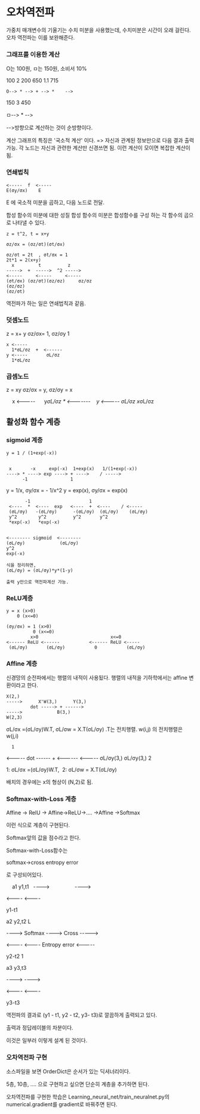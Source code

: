 # 오차역전파

가중치 매개변수의 기울기는 수치 미분을 사용했는데, 수치미분은 시간이 오래 걸린다. 오차 역전파는 이를 보완해준다.

### 그래프를 이용한 계산 

O는 100원, ㅁ는 150원, 소비서 10%
 
 100 2 200  650  1.1  715
 
    O--> * --> + --> *    -->
 
   150 3 450 
 
   ㅁ--> * -->

  -->방향으로 계산하는 것이 순방향이다.

계산 그래프의 특징은 '국소적 계산' 이다.
=> 자신과 관계된 정보만으로 다음 결과 출력 가능. 각 노드는 자신과 관련한 계산만 신경쓰면 됨. 이런 계산이 모이면 복잡한 계산이 됨.

### 연쇄법칙

    <-----  f  <----- 
    E(σy/σx)    E

E 에 국소적 미분을 곱하고, 다음 노드로 전달.

합성 함수의 미분에 대한 성질
합성 함수의 미분은 합성함수를 구성 하는 각 함수의 곱으로 나타낼 수 있다.

    z = t^2, t = x+y

    σz/σx = (σz/σt)(σt/σx)

    σz/σt = 2t  , σt/σx = 1
    2t*1 = 2(x+y)    
      x         t          z
    ----->  +  ----->  ^2 ----->
    <-----     <-----     <-----
    (σt/σx) (σz/σt)(σz/σz)     σz/σz
    (σz/σz)
    (σz/σt)


역전파가 하는 일은 연쇄법칙과 같음.

### 덧셈노드
z = x+ y
σz/σx= 1, σz/σy 1

    x <-----
      1*σL/σz  +  <------
    y <-----       σL/σz
      1*σL/σz
      
 ### 곱셈노드
 
 z = xy
 σz/σx = y, σz/σy = x
 
     x <-----      
        y*σL/σz  * <-------   
     y <-----         σL/σz
        x*σL/σz
        
## 활성화 함수 계층

### sigmoid 계층

    y = 1 / (1+exp(-x))
    

     x       -x     exp(-x)  1+exp(x)   1/(1+exp(-x))
    ----> * ----> exp ----> + ---->    / ----->
          -1                1
          
y = 1/x, σy/σx = - 1/x^2
y = exp(x), σy/σx = exp(x)

           -1                      1
     <----  *  <----  exp   <----  +  <----    / <-----
     (σL/σy)   -(σL/σy)      -(σL/σy)  (σL/σy)    (σL/σy)
     y^2        y^2          y^2       y^2
     *exp(-x)   *exp(-x)
     
     
    <-------- sigmoid  <--------
    (σL/σy)             (σL/σy)
    y^2
    exp(-x)
    
    식을 정리하면,
    (σL/σy) = (σL/σy)*y*(1-y)
    
    출력 y만으로 역전파계산 가능.
    
### ReLU계층

    y = x (x>0)
        0 (x<=0)
    
    (σy/σx) = 1 (x>0)
              0 (x<=0)
             x>0                           x<=0 
    <------ ReLU <------           <------ ReLU <-----
     (σL/σy)       (σL/σy)           0           (σL/σy)
  
  
### Affine 계층

신경망의 순전파에서는 행렬의 내적이 사용됬다. 행렬의 내적을 기하학에서는 affine 변환이라고 한다.
     
    X(2,)
    ----->      X'W(3,)      Y(3,)
             dot -----> + ------>
    ----->             B(3,)
    W(2,3)

   σL/σx =(σL/σy)W.T,  σL/σw = X.T(σL/σy)
   .T는 전치행렬. w(i,j) 의 전치행렬은 w(j,i)
      
      1
   <-----
          dot ------ + <------
   <-----     σL/σy(3,) σL/σy(3,)
      2
     
   1: σL/σx =(σL/σy)W.T,  2: σL/σw = X.T(σL/σy)
   
배치의 경우에는 x의 형상이 (N,2)로 됨.


### Softmax-with-Loss 계층

Affine -> RelU -> Affine->ReLU->.... ->Affine ->Softmax

이런 식으로 계층이 구현된다.

Softmax앞의 값을 점수라고 한다.

Softmax-with-Loss함수는

softmax->cross entropy error

로 구성되어있다.
     
     a1                  y1,t1
   
   ---->                 ---->
   
   <----                 <----
   
   y1-t1                  
   
   a2                   y2,t2                      L
   
   ---->      Softmax    ---->     Cross           ----->   
   
   <----                 <----     Entropy error   <-----
   
   y2-t2                                            1
   
   a3                   y3,t3
   
   ---->                 ---->
   
   <----                 <----
   
   y3-t3
    
    
    
    
 역전파의 결과로 (y1 - t1, y2 - t2, y3- t3)로 깔끔하게 출력되고 있다.
 
 출력과 정답레이블의 차분이다.
 
 이것은 일부러 이렇게 설계 된 것이다.
 
 
 ### 오차역전파 구현

소스파일을 보면 OrderDict은 순서가 있는 딕셔너리이다.

5층, 10층, .... 으로 구현하고 싶으면 단순히 계층을 추가하면 된다.

오차역전파를 구현한 학습은 Learning_neural_net/train_neuralnet.py의 numerical.gradient를 gradient로 바꿔주면 된다.
